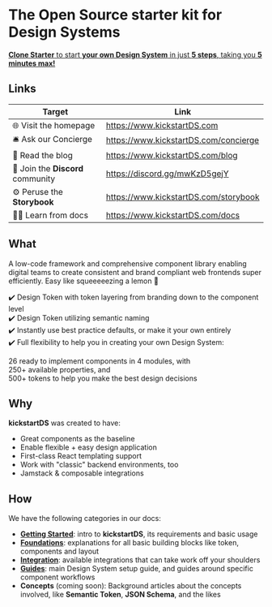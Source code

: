 # The Open Source starter kit for Design Systems

[**Clone Starter** to start **your own Design System** in just **5 steps**, taking you **5 minutes max!**](https://github.com/kickstartDS/ds-starter)

## Links

| Target                            | Link                                  |
|-----------------------------------|---------------------------------------|
|🌐 Visit the homepage              | https://www.kickstartDS.com           |
|🛎️ Ask our Concierge               | https://www.kickstartDS.com/concierge |
|📝 Read the blog                   | https://www.kickstartDS.com/blog      |
|👫 Join the **Discord** community  | https://discord.gg/mwKzD5gejY         |
|⚙️ Peruse the **Storybook**        | https://www.kickstartDS.com/storybook |
|🧑‍🏫 Learn from docs                 | https://www.kickstartDS.com/docs      |

## What

A low-code framework and comprehensive component library enabling digital teams to create consistent and brand compliant web frontends super efficiently.
Easy like squeeeeezing a lemon 🍋 

✔️ Design Token with token layering from branding down to the component level<br/>
✔️ Design Token utilizing semantic naming<br/>
✔️ Instantly use best practice defaults, or make it your own entirely<br/>
✔️ Full flexibility to help you in creating your own Design System:<br/>

26 ready to implement components in 4 modules, with<br/>
250+ available properties, and<br/>
500+ tokens to help you make the best design decisions 

## Why

**kickstartDS** was created to have:

- Great components as the baseline<br/>
- Enable flexible + easy design application<br/>
- First-class React templating support<br/>
- Work with "classic" backend environments, too<br/>
- Jamstack & composable integrations

## How

We have the following categories in our docs:

- [**Getting Started**](https://www.kickstartds.com/docs/intro/): intro to **kickstartDS**, its requirements and basic usage<br/>
- [**Foundations**](https://www.kickstartds.com/docs/foundations/): explanations for all basic building blocks like token, components and layout<br/>
- [**Integration**](https://www.kickstartds.com/docs/integration/): available integrations that can take work off your shoulders<br/>
- [**Guides**](https://www.kickstartds.com/docs/guides/): main Design System setup guide, and guides around specific component workflows<br/>
- **Concepts** (coming soon): Background articles about the concepts involved, like **Semantic Token**, **JSON Schema**, and the likes<br/>
